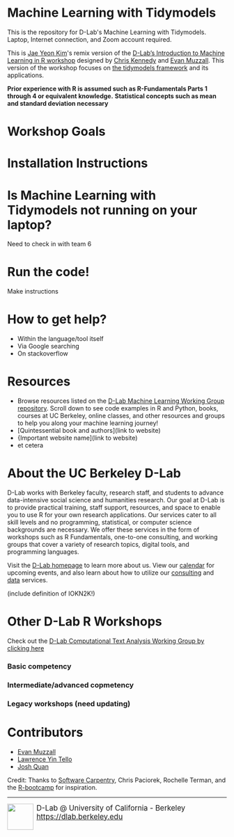 # Machine Learning with Tidymodels 

This is the repository for D-Lab's Machine Learning with Tidymodels. Laptop, Internet connection, and Zoom account required.

This is [Jae Yeon Kim](https://jaeyk.github.io/)'s remix version of the [D-Lab’s Introduction to Machine Learning in R workshop](https://github.com/dlab-berkeley/Machine-Learning-in-R) designed by [Chris Kennedy](https://ck37.com/) and [Evan Muzzall](https://dlab.berkeley.edu/people/evan-muzzall). This version of the workshop focuses on [the tidymodels framework](https://www.tidymodels.org/) and its applications.

**Prior experience with R is assumed such as R-Fundamentals Parts 1 through 4 or equivalent knowledge.**
**Statistical concepts such as mean and standard deviation necessary**

# Workshop Goals


# Installation Instructions


# Is Machine Learning with Tidymodels not running on your laptop?

Need to check in with team 6

# Run the code! 

Make instructions

# How to get help?

* Within the language/tool itself
* Via Google searching
* On stackoverflow

# Resources

* Browse resources listed on the [D-Lab Machine Learning Working Group repository](https://github.com/dlab-berkeley/MachineLearningWG). Scroll down to see code examples in R and Python, books, courses at UC Berkeley, online classes, and other resources and groups to help you along your machine learning journey!  
* [Quintessential book and authors](link to website)
* {Important website name](link to website)
* et cetera

# About the UC Berkeley D-Lab

D-Lab works with Berkeley faculty, research staff, and students to advance data-intensive social science and humanities research. Our goal at D-Lab is to provide practical training, staff support, resources, and space to enable you to use R for your own research applications. Our services cater to all skill levels and no programming, statistical, or computer science backgrounds are necessary. We offer these services in the form of workshops such as R Fundamentals, one-to-one consulting, and working groups that cover a variety of research topics, digital tools, and programming languages.  

Visit the [D-Lab homepage](http://dlab.berkeley.edu/) to learn more about us. View our [calendar](http://dlab.berkeley.edu/calendar-node-field-date) for upcoming events, and also learn about how to utilize our [consulting](http://dlab.berkeley.edu/consulting) and [data](http://dlab.berkeley.edu/data-resources) services. 

(include definition of IOKN2K!)

# Other D-Lab R Workshops

Check out the [D-Lab Computational Text Analysis Working Group by clicking here](http://dlabctawg.github.io/)

### Basic competency



### Intermediate/advanced copmetency



### Legacy workshops (need updating)

# Contributors 

* [Evan Muzzall](https://dlab.berkeley.edu/people/evan-muzzall)
* [Lawrence Yin Tello](https://dlab.berkeley.edu/people/lawrence-yin-tello)
* [Josh Quan](https://dlab.berkeley.edu/people/josh-quan-0)

Credit: Thanks to [Software Carpentry](http://software-carpentry.org/workshops/), Chris Paciorek, Rochelle Terman, and the [R-bootcamp](https://dlab.berkeley.edu/training/r-bootcamp-3) for inspiration.

----
<div style="display:inline-block;vertical-align:middle;">
<a href="https://dlab.berkeley.edu/" target="_blank">
<img src ="https://dlab.berkeley.edu/sites/default/files/logo.png" width="60" align="left" border=0 style="border:0; text-decoration:none; outline:none">
</a>
</div>
<div style="display:inline-block;vertical-align:middle;align:left">
    <div style="font-size:larger">D-Lab @ University of California - Berkeley
    </br>
    <a href="https://dlab.berkeley.edu" target="_blank">https://dlab.berkeley.edu</a>
    </br>
    &nbsp;
    </div>
</div>
